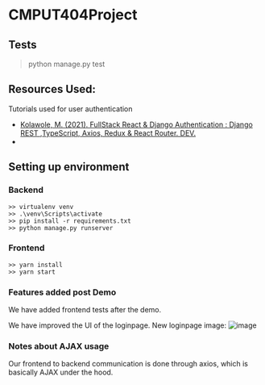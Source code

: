 # CMPUT404Project
## Tests  
 > python manage.py test
## Resources Used:  
Tutorials used for user authentication
 - [Kolawole, M. (2021). FullStack React & Django Authentication : Django REST ,TypeScript, Axios, Redux & React Router. DEV.](https://dev.to/koladev/django-rest-authentication-cmh)
 - 
## Setting up environment

### Backend
    >> virtualenv venv
    >> .\venv\Scripts\activate  
    >> pip install -r requirements.txt
    >> python manage.py runserver

### Frontend
    >> yarn install
    >> yarn start

### Features added post Demo

We have added frontend tests after the demo.

We have improved the UI of the loginpage. New loginpage image:
![image](https://user-images.githubusercontent.com/55654485/206632939-2ceac1fa-b4c7-4015-bc39-cfbad5c88787.png)

### Notes about AJAX usage

Our frontend to backend communication is done through axios, which is basically AJAX under the hood.
